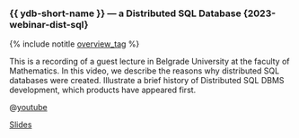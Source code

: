 ### {{ ydb-short-name }} — a Distributed SQL Database {2023-webinar-dist-sql}

{% include notitle [overview_tag](../../tags.md#overview) %}

This is a recording of a guest lecture in Belgrade University at the faculty of Mathematics. In this video, we describe the reasons why distributed SQL databases were created. Illustrate a brief history of Distributed SQL DBMS development, which products have appeared first.

@[youtube](https://youtu.be/ZFl0F30qsPQ?si=BL7nskNU9BGiTgBe)

[Slides](https://presentations.ydb.tech/2023/en/belgrade_lecture/presentation.pdf)